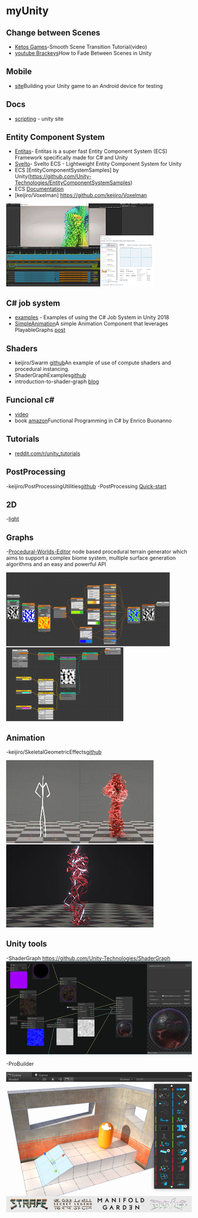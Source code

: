 # myUnity

## Change between Scenes
 - [Ketos Games](https://www.youtube.com/watch?v=RlUEZjRUSt0)-Smooth Scene Transition Tutorial(video)
 - [youtube Brackeys](https://www.youtube.com/watch?v=0HwZQt94uHQ)How to Fade Between Scenes in Unity

## Mobile
 - [site](https://unity3d.com/learn/tutorials/topics/mobile-touch/building-your-unity-game-android-device-testing)Building your Unity game to an Android device for testing

## Docs

 - [scripting](https://unity3d.com/learn/tutorials/s/scripting) - unity site

## Entity Component System
 - [Entitas](https://github.com/sschmid/Entitas-CSharp)- Entitas is a super fast Entity Component System (ECS) Framework specifically made for C# and Unity
  - [Svelto](https://github.com/sebas77/Svelto.ECS)- Svelto ECS - Lightweight Entity Component System for Unity  
  - ECS [EntityComponentSystemSamples] by Unity(https://github.com/Unity-Technologies/EntityComponentSystemSamples)
   - ECS [Documentation](https://github.com/Unity-Technologies/EntityComponentSystemSamples/blob/master/Documentation/index.md)
  - [keijiro/Voxelman] https://github.com/keijiro/Voxelman
  
![gif](https://raw.githubusercontent.com/pbrito/myUnity/master/img/Voxelman.gif)
  


 ## C# job system
- [examples](https://github.com/stella3d/job-system-cookbook) - Examples of using the C# Job System in Unity 2018
 - [SimpleAnimation](https://github.com/Unity-Technologies/SimpleAnimation)A simple Animation Component that leverages PlayableGraphs [post](https://blogs.unity3d.com/2017/11/28/introducing-the-simple-animation-component/)
 
## Shaders
- keijiro/Swarm [github](https://github.com/keijiro/Swarm)An example of use of compute shaders and procedural instancing.
- ShaderGraphExamples[github](https://github.com/keijiro/ShaderGraphExamples)
- introduction-to-shader-graph [blog](https://blogs.unity3d.com/2018/02/27/introduction-to-shader-graph-build-your-shaders-with-a-visual-editor/)

## Funcional c#

- [video](https://www.youtube.com/watch?v=wJq86IXkFdQ)
- book [amazon](https://www.amazon.co.uk/Functional-Programming-C-Enrico-Buonanno/dp/1617293954/ref=sr_1_fkmr0_1?ie=UTF8&qid=1519648588&sr=8-1-fkmr0&keywords=functional+programming+in+c%23+enrico+bonanno)Functional Programming in C#
by Enrico Buonanno 


## Tutorials
- [reddit.com/r/unity_tutorials](https://www.reddit.com/r/unity_tutorials)

## PostProcessing

-keijiro/PostProcessingUtilities[github](https://github.com/keijiro/PostProcessingUtilities)
-PostProcessing [Quick-start](https://github.com/Unity-Technologies/PostProcessing/wiki/Quick-start)


## 2D
-[light](https://www.youtube.com/watch?v=IjP2MeSozIs)

## Graphs
-[Procedural-Worlds-Editor](https://github.com/alelievr/Procedural-Worlds-Editor) node based procedural terrain generator which aims to support a complex biome system, multiple surface generation algorithms and an easy and powerful API


<img src="https://raw.githubusercontent.com/pbrito/myUnity/master/img/MainGraph.png"   height="200" /> <img src="https://raw.githubusercontent.com/pbrito/myUnity/master/img/BiomeGraph.png"   height="200" />


## Animation

-keijiro/SkeletalGeometricEffects[github](https://github.com/keijiro/SkeletalGeometricEffects)

![gif](https://raw.githubusercontent.com/pbrito/myUnity/master/img/SkeletalGeometric0.gif)
![gif](https://raw.githubusercontent.com/pbrito/myUnity/master/img/SkeletalGeometric1.gif)

## Unity tools
-ShaderGraph
https://github.com/Unity-Technologies/ShaderGraph
![](https://raw.githubusercontent.com/pbrito/myUnity/master/img/shaderNodes.jpg)

-ProBuilder

![](https://raw.githubusercontent.com/pbrito/myUnity/master/img/probuilder.jpg)


